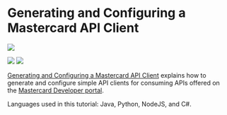 # Generating and Configuring a Mastercard API Client
[![](https://developer.mastercard.com/_/_/src/global/assets/svg/mcdev-logo-dark.svg)](https://developer.mastercard.com/)

[![](https://github.com/Mastercard/mastercard-api-client-tutorial/workflows/broken%20links%3F/badge.svg)](https://github.com/Mastercard/mastercard-api-client-tutorial/actions?query=workflow%3A%22broken+links%3F%22)
[![](https://img.shields.io/badge/license-MIT-yellow.svg)](https://github.com/Mastercard/mastercard-api-client-tutorial/blob/master/LICENSE)

[Generating and Configuring a Mastercard API Client](https://developer.mastercard.com/platform/documentation/security-and-authentication/generating-and-configuring-a-mastercard-api-client/) explains how to generate and configure simple API clients for consuming APIs offered on the [Mastercard Developer portal](https://developer.mastercard.com/apis). 

Languages used in this tutorial: Java, Python, NodeJS, and C#.
